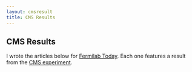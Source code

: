 ```yaml
---
layout: cmsresult
title: CMS Results
---
```


<h2>CMS Results</h2>

I wrote the articles below for <a href="http://www.fnal.gov/pub/today/">Fermilab Today</a>.  Each one features a result from the <a href="http://cms.web.cern.ch/">CMS experiment</a>.
